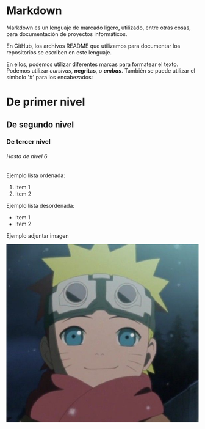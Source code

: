 # Markdown

Markdown es un lenguaje de marcado ligero, utilizado, entre otras cosas, para documentación de proyectos informáticos.

En GitHub, los archivos README que utilizamos para documentar los repositorios se escriben en este lenguaje.

En ellos, podemos utilizar diferentes marcas para formatear el texto. Podemos utilizar *cursivas*, **negritas**, o ***ambas***. También se puede utilizar el símbolo '#' para los encabezados:

# De primer nivel
## De segundo nivel
### De tercer nivel
###### Hasta de nivel 6

Ejemplo lista ordenada:
1. Item 1
2. Item 2

Ejemplo lista desordenada:
* Item 1
* Item 2

Ejemplo adjuntar imagen

![Imagen](imagenes/prueba.png)
